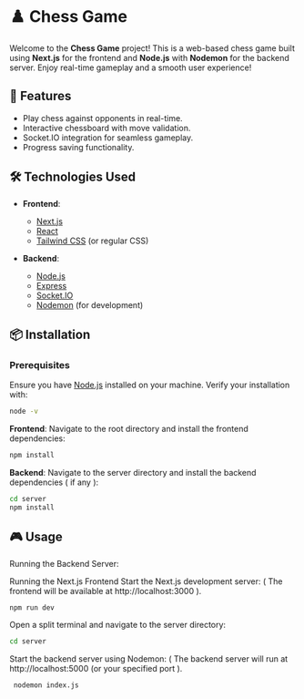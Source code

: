 # ♟️ Chess Game

Welcome to the **Chess Game** project! This is a web-based chess game built using **Next.js** for the frontend and **Node.js** with **Nodemon** for the backend server. Enjoy real-time gameplay and a smooth user experience!

## 🚀 Features

- Play chess against opponents in real-time.
- Interactive chessboard with move validation.
- Socket.IO integration for seamless gameplay.
- Progress saving functionality.

## 🛠️ Technologies Used

- **Frontend**:
  - [Next.js](https://nextjs.org/)
  - [React](https://reactjs.org/)
  - [Tailwind CSS](https://tailwindcss.com/) (or regular CSS)
  
- **Backend**:
  - [Node.js](https://nodejs.org/)
  - [Express](https://expressjs.com/)
  - [Socket.IO](https://socket.io/)
  - [Nodemon](https://nodemon.io/) (for development)

## 📦 Installation

### Prerequisites

Ensure you have [Node.js](https://nodejs.org/) installed on your machine. Verify your installation with:

```bash
node -v
```
**Frontend**: Navigate to the root directory and install the frontend dependencies:

```bash
npm install
```
**Backend**: Navigate to the server directory and install the backend dependencies ( if any ):

```bash
cd server
npm install
```
## 🎮 Usage

Running the Backend Server:

Running the Next.js Frontend
Start the Next.js development server: ( The frontend will be available at http://localhost:3000 ).
   ```bash
npm run dev

```
Open a split terminal and navigate to the server directory:

 ```bash
cd server
```

Start the backend server using Nodemon: ( The backend server will run at http://localhost:5000 (or your specified port ).

     nodemon index.js





